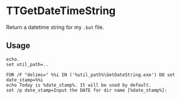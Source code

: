 TTGetDateTimeString
===================

Return a datetime string for my `.bat` file.


## Usage

```Batchfile
echo.
set util_path=..

FOR /F "delims=" %%i IN ('%util_path%\GetDateString.exe') DO set date_stamp=%%i
echo Today is %date_stamp%. It will be used by default.
set /p date_stamp=Input the DATE for dir name [%date_stamp%]: 
```

